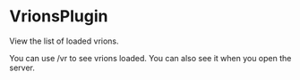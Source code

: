 # VrionsPlugin
View the list of loaded vrions.

You can use /vr to see vrions loaded. You can also see it when you open the server.
